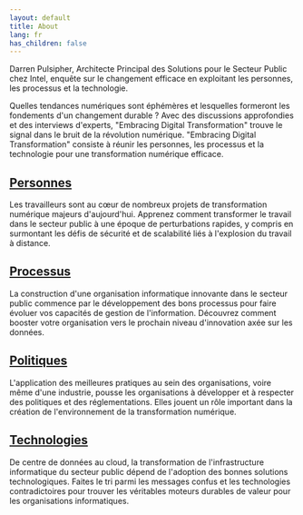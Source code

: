 ```yaml
---
layout: default
title: About
lang: fr
has_children: false
---
```


Darren Pulsipher, Architecte Principal des Solutions pour le Secteur Public chez Intel, enquête sur le changement efficace en exploitant les personnes, les processus et la technologie.

Quelles tendances numériques sont éphémères et lesquelles formeront les fondements d'un changement durable ? Avec des discussions approfondies et des interviews d'experts, "Embracing Digital Transformation" trouve le signal dans le bruit de la révolution numérique. "Embracing Digital Transformation" consiste à réunir les personnes, les processus et la technologie pour une transformation numérique efficace.

## [Personnes](/tags/people)

Les travailleurs sont au cœur de nombreux projets de transformation numérique majeurs d'aujourd'hui. Apprenez comment transformer le travail dans le secteur public à une époque de perturbations rapides, y compris en surmontant les défis de sécurité et de scalabilité liés à l'explosion du travail à distance.

## [Processus](/tags/process)

La construction d'une organisation informatique innovante dans le secteur public commence par le développement des bons processus pour faire évoluer vos capacités de gestion de l'information. Découvrez comment booster votre organisation vers le prochain niveau d'innovation axée sur les données.

## [Politiques](/tags/policy)

L'application des meilleures pratiques au sein des organisations, voire même d'une industrie, pousse les organisations à développer et à respecter des politiques et des réglementations. Elles jouent un rôle important dans la création de l'environnement de la transformation numérique.

## [Technologies](/tags/technology)

De centre de données au cloud, la transformation de l'infrastructure informatique du secteur public dépend de l'adoption des bonnes solutions technologiques. Faites le tri parmi les messages confus et les technologies contradictoires pour trouver les véritables moteurs durables de valeur pour les organisations informatiques.
